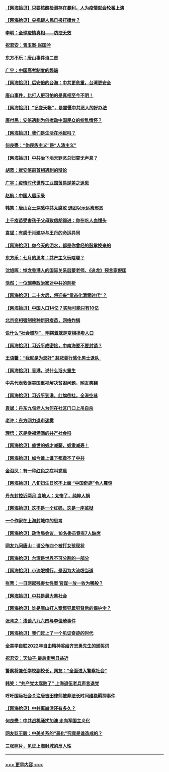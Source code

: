 #### [【网海拾贝】只要核酸检测存在暴利，人为疫情就会轮番上演](../pages/nsc993/n13785150.md?t=07201751) 
#### [【网海拾贝】央视跟人民日报打擂台？](../pages/nsc993/n13784361.md?t=07201751) 
#### [李明：全球疫情真相——防控无效](../pages/nsc993/n13783482.md?t=07201751) 
#### [祝君安：青玉案·赵国吟](../pages/nsc993/n13783576.md?t=07201751) 
#### [东方不乐：唐山事件诗二首](../pages/nsc993/n13783559.md?t=07201751) 
#### [广宇：中国高考制度的弊端](../pages/nsc993/n13783352.md?t=07201751) 
#### [【网海拾贝】后安倍的台海：中共更危重，台湾更安全](../pages/nsc993/n13783340.md?t=07201751) 
#### [唐山事件，比打人更可怕的是真相至今不明！](../pages/nsc993/n13783297.md?t=07201751) 
#### [【网海拾贝】“记变天帐”，是震慑中共恶人的好办法](../pages/nsc993/n13782737.md?t=07201751) 
#### [唐付民：安倍遇刺为何搅动中国民众的纷乱情怀？](../pages/nsc993/n13782127.md?t=07201751) 
#### [【网海拾贝】我们是生活在地狱吗？](../pages/nsc993/n13782053.md?t=07201751) 
#### [何良懋：“伪民族主义”是“人渣主义”](../pages/nsc993/n13781090.md?t=07201751) 
#### [【网海拾贝】中共治下滔天罪恶总归杳无声息？](../pages/nsc993/n13780659.md?t=07201751) 
#### [胡蓝：就安倍前首相遇刺的辩论](../pages/nsc993/n13780551.md?t=07201751) 
#### [广宇：疫情时代世界工业国贸易逆差之迷思](../pages/nsc993/n13779814.md?t=07201751) 
#### [赵航：中国人启示录](../pages/nsc993/n13779765.md?t=07201751) 
#### [韩笑：唐山女士深感中共太腐败 退团以示远离邪恶](../pages/nsc993/n13779750.md?t=07201751) 
#### [上千疫苗受害孩子父母致信胡锡进：你在吃人血馒头](../pages/nsc993/n13779052.md?t=07201751) 
#### [袁斌：有感于肖建华与王丹的命运异同](../pages/nsc993/n13779021.md?t=07201751) 
#### [【网海拾贝】你今天的泪水，都是你曾经的鼓掌换来的](../pages/nsc993/n13779005.md?t=07201751) 
#### [东方乐：七月的思考：共产主义玩啥哪？](../pages/nsc993/n13778229.md?t=07201751) 
#### [沈旭晖：悼念香港人的国际关系启蒙老师、《追龙》预言家倪匡](../pages/nsc993/n13778215.md?t=07201751) 
#### [浩然：一位瑞典政治家对中共的剖析](../pages/nsc993/n13778120.md?t=07201751) 
#### [【网海拾贝】二十大后，将迎来“常态化清零时代”？](../pages/nsc993/n13777599.md?t=07201751) 
#### [【网海拾贝】中国人口14亿？实际可能只有10亿](../pages/nsc993/n13776256.md?t=07201751) 
#### [北京变相强制接种新冠疫苗，网络炸锅](../pages/nsc993/n13776238.md?t=07201751) 
#### [说什么“社会调剂”，明摆着就是变相拐卖人口](../pages/nsc993/n13774755.md?t=07201751) 
#### [【网海拾贝】习近平成密接，中南海要不要封锁？](../pages/nsc993/n13774711.md?t=07201751) 
#### [王语馨：“我就是为您好” 慈悲善行感化男士退队  ](../pages/nsc993/n13773846.md?t=07201751) 
#### [【网海拾贝】香港，说什么浴火重生](../pages/nsc993/n13773031.md?t=07201751) 
#### [中共代表敦促美国重视解决贫困问题，网友笑翻](../pages/nsc993/n13772512.md?t=07201751) 
#### [【网海拾贝】习近平到港，红旗倒挂，全港空巷](../pages/nsc993/n13772006.md?t=07201751) 
#### [袁斌：丹东九旬老人为何在社区门口上吊自杀](../pages/nsc993/n13772003.md?t=07201751) 
#### [老许：东方网力退市迷雾](../pages/nsc993/n13770632.md?t=07201751) 
#### [理悟：这是幸福满满的共产社会吗](../pages/nsc993/n13770623.md?t=07201751) 
#### [【网海拾贝】盛世的奴才减薪，奴隶减寿！](../pages/nsc993/n13770596.md?t=07201751) 
#### [【网海拾贝】如今谁上谁下都救不了中共](../pages/nsc993/n13769122.md?t=07201751) 
#### [金浴凤：有一种红色之症叫党瘟](../pages/nsc993/n13768183.md?t=07201751) 
#### [【网海拾贝】八旬妇生日吃不上面 “中国奇迹”令人震惊](../pages/nsc993/n13767479.md?t=07201751) 
#### [丹东封控近两月 当地人：太惨了，纯粹人祸](../pages/nsc993/n13766621.md?t=07201751) 
#### [【网海拾贝】这不是一个红码，这是一座监狱](../pages/nsc993/n13766606.md?t=07201751) 
#### [一个作家在上海封城中的思考](../pages/nsc993/n13766570.md?t=07201751) 
#### [【网海拾贝】政治局会议，18名委员竟有7人缺席](../pages/nsc993/n13765085.md?t=07201751) 
#### [网友九问唐山：请公布四个被打女孩现状](../pages/nsc993/n13764890.md?t=07201751) 
#### [【网海拾贝】台湾是世界不可分割的一部分](../pages/nsc993/n13763337.md?t=07201751) 
#### [【网海拾贝】小流氓横行，是因为大流氓当道](../pages/nsc993/n13762217.md?t=07201751) 
#### [张菁：一日两起残害女性案 官媒一放一收为哪般？](../pages/nsc993/n13761611.md?t=07201751) 
#### [【网海拾贝】中共是最大黑社会](../pages/nsc993/n13760791.md?t=07201751) 
#### [【网海拾贝】谁是唐山打人案惯犯累犯背后的保护伞？](../pages/nsc993/n13759258.md?t=07201751) 
#### [张肯之：浅谈八九六四与李佳琦事件](../pages/nsc993/n13759194.md?t=07201751) 
#### [【网海拾贝】我们赶上了一个见证奇迹的时代](../pages/nsc993/n13757535.md?t=07201751) 
#### [全美学自联2022年自由精神奖给齐志勇先生的颁奖词](../pages/nsc993/n13757085.md?t=07201751) 
#### [祝君安：天仙子·最后审判日益近](../pages/nsc993/n13757082.md?t=07201751) 
#### [警察将兼任学校副校长，网友：“全面进入警察社会”](../pages/nsc993/n13756603.md?t=07201751) 
#### [韩笑：“共产党太腐败了” 上海退伍老兵声言退党](../pages/nsc993/n13756509.md?t=07201751) 
#### [呼吁国际社会关注唐吉田律师被非法长时间维稳羁押事件](../pages/nsc993/n13756423.md?t=07201751) 
#### [【网海拾贝】中共离崩溃还有多久？](../pages/nsc993/n13756396.md?t=07201751) 
#### [何良懋：中共战机骚扰加澳 走向军国主义化](../pages/nsc993/n13756358.md?t=07201751) 
#### [网友怼王毅：中美关系的“恶化”究竟是谁造成的？](../pages/nsc993/n13754895.md?t=07201751) 
#### [三张照片，见证上海封城的反人性](../pages/nsc993/n13754862.md?t=07201751) 

----
#### [ >>> 更早内容 <<< ](../indexes/nsc993-earlier.md)
